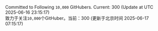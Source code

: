 Committed to Following `10,000` GitHubers. Current: <!-- FOLLOWING_COUNT -->300<!-- FOLLOWING_COUNT --> (Update at UTC <!-- LAST_UPDATED -->2025-06-16 23:15:17<!-- LAST_UPDATED -->)<br>
致力于关注`10,000`个GitHuber。当前：<!-- FOLLOWING_COUNT -->300<!-- FOLLOWING_COUNT --> (更新于北京时间 <!-- LAST_UPDATED_CST -->2025-06-17 07:15:17<!-- LAST_UPDATED_CST -->)
